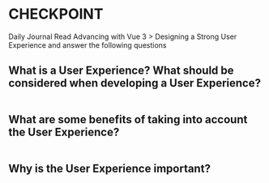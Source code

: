 # CHECKPOINT

Daily Journal
Read Advancing with Vue 3 > Designing a Strong User Experience and answer the following questions

## What is a User Experience? What should be considered when developing a User Experience?
```
```
## What are some benefits of taking into account the User Experience?
```
```
## Why is the User Experience important?
```
```